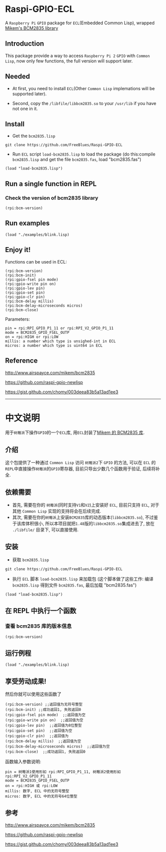 # Raspi-GPIO-ECL

A `Raspberry Pi` `GPIO` package for `ECL`(Embedded Common Lisp), wrapped  [Mikem's BCM2835 library](http://www.airspayce.com/mikem/bcm2835)

##  Introduction

This package provide a way to access `Raspberry Pi 2` `GPIO` with `Common Lisp`, now only few functions, the full version will support later.

##  Needed 

- At first, you need to install `ECL`(Other `Common Lisp` implemations will be supported later). 

- Second, copy the `/libfile/libbcm2835.so` to your `/usr/lib` if you have not one in it.

##  Install

- Get the `bcm2835.lisp`    
```
git clone https://github.com/FreeBlues/Raspi-GPIO-ECL   
``` 

- Run `ECL` script `load-bcm2835.lisp` to load the package (do this:compile `bcm2835.lisp` and get the file `bcm2835.fas`, load "bcm2835.fas")   
```
(load "load-bcm2835.lisp")   
```

##  Run a single function in REPL

### Check the version of bcm2835 library
```
(rpi:bcm-version)
```

##  Run examples
```
(load "./examples/blink.lisp)
```


##  Enjoy it!   

Functions can be used in ECL:
```
(rpi:bcm-version)
(rpi:bcm-init)                                                               
(rpi:gpio-fsel pin mode)                                           
(rpi:gpio-write pin on)                                            
(rpi:gpio-lev pin)                                                       
(rpi:gpio-set pin)                                                      
(rpi:gpio-clr pin)                                                       
(rpi:bcm-delay millis)                                                   
(rpi:bcm-delay-microseconds micros)                                      
(rpi:bcm-close)
```
Parameters:
```
pin = rpi:RPI_GPIO_P1_11 or rpi:RPI_V2_GPIO_P1_11
mode = BCM2835_GPIO_FSEL_OUTP
on = rpi:HIGH or rpi:LOW
millis: a number which type is unsighed-int in ECL
micros: a number which type is uint64 in ECL
```

##  Reference

http://www.airspayce.com/mikem/bcm2835

https://github.com/raspi-gpio-newlisp   

https://gist.github.com/chomy/003deea83b5a13ad1ee3

---

# 中文说明

用于`树莓派`下操作`GPIO`的一个`ECL`库, 用`ECL`封装了[Mikem 的 BCM2835 库](http://www.airspayce.com/mikem/bcm2835).

##  介绍

这个包提供了一种通过 `Common Lisp` 访问 `树莓派2`下 `GPIO` 的方法, 可以在 `ECL` 的`REPL`中直接操作`树莓派`的`GPIO`寄存器, 目前只导出少数几个函数用于验证, 后续将补全.

##  依赖需要

- 首先, 需要在你的 `树莓派`(同时支持`V1`和`V2`)上安装好 `ECL`, 目前只支持 `ECL`, 对于其他 `Common Lisp` 实现的支持将会在后续完成.
- 其次, 需要在你的`树莓派`上安装`BCM2835`库的动态版本(`libbcm2835.so`), 不过鉴于该库体积很小, 所以本项目就把`1.48`版的`libbcm2835.so`集成进去了, 放在 `./libfile/` 目录下, 可以直接使用. 

##  安装

- 获取 `bcm2835.lisp` 
```
git clone https://github.com/FreeBlues/Raspi-GPIO-ECL
```
- 执行 `ECL` 脚本 `load-bcm2835.lisp` 来加载包 (这个脚本做了这些工作: 编译 `bcm2835.lisp` 得到文件 `bcm2835.fas`, 最后加载 "bcm2835.fas")   
```
(load "load-bcm2835.lisp")   
```

##  在 REPL 中执行一个函数

### 查看 bcm2835 库的版本信息
```
(rpi:bcm-version)
```

##  运行例程
```
(load "./examples/blink.lisp)
```

##  享受劳动成果!

然后你就可以使用这些函数了

```
(rpi:bcm-version) ;;返回值为无符号整型
(rpi:bcm-init) ;;成功返回1, 失败返回0                                                               
(rpi:gpio-fsel pin mode)  ;;返回值为空                                           
(rpi:gpio-write pin on)  ;;返回值为空                               
(rpi:gpio-lev pin)  ;;返回值为8位整型                                                       
(rpi:gpio-set pin)  ;;返回值为空                                      
(rpi:gpio-clr pin)  ;;返回值为                                           
(rpi:bcm-delay millis)  ;;返回值为空                                            
(rpi:bcm-delay-microseconds micros)  ;;返回值为空                                      
(rpi:bcm-close)  ;;成功返回1, 失败返回0 
```

函数输入参数说明:
```
pin = 树莓派1使用形如 rpi:RPI_GPIO_P1_11, 树莓派2使用形如 rpi:RPI_V2_GPIO_P1_11
mode = BCM2835_GPIO_FSEL_OUTP
on = rpi:HIGH 或 rpi:LOW
millis: 数字, ECL 中的无符号整型
micros: 数字, ECL 中的无符号64位整型
```


##  参考

http://www.airspayce.com/mikem/bcm2835

https://github.com/raspi-gpio-newlisp   

https://gist.github.com/chomy/003deea83b5a13ad1ee3
